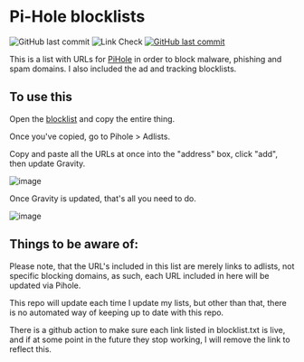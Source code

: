 # Pi-Hole blocklists

![GitHub last commit](https://img.shields.io/github/last-commit/modem7/pihole-adlists)
![Link Check](https://github.com/modem7/pihole-adlists/actions/workflows/linkcheck.yml/badge.svg)
[![GitHub last commit](https://img.shields.io/github/last-commit/modem7/pihole-adlists)](https://github.com/modem7/pihole-adlists)

This is a list with URLs for [PiHole](https://github.com/pi-hole/pi-hole) in order to block malware, phishing and spam domains. I also included the ad and tracking blocklists.

## To use this
Open the [blocklist](https://raw.githubusercontent.com/modem7/pihole-adlists/master/Blocklist.txt) and copy the entire thing. 

Once you've copied, go to Pihole > Adlists.

Copy and paste all the URLs at once into the "address" box, click "add", then update Gravity. 

![image](https://github.com/modem7/pihole-adlists/assets/4349962/438ff833-ae5f-4504-a836-a88a1b87232b)

Once Gravity is updated, that's all you need to do. 

![image](https://github.com/modem7/pihole-adlists/assets/4349962/c9a7ce05-359f-4764-a5f1-8abdf1e40106)

## Things to be aware of:

Please note, that the URL's included in this list are merely links to adlists, not specific blocking domains, as such, each URL included in here will be updated via Pihole. 

This repo will update each time I update my lists, but other than that, there is no automated way of keeping up to date with this repo. 

There is a github action to make sure each link listed in blocklist.txt is live, and if at some point in the future they stop working, I will remove the link to reflect this. 
